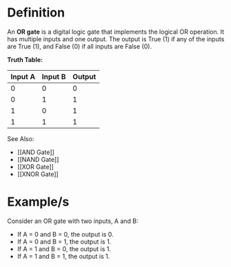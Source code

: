 # Definition
An **OR gate** is a digital logic gate that implements the logical OR operation. It has multiple inputs and one output. The output is True (1) if any of the inputs are True (1), and False (0) if all inputs are False (0).

**Truth Table:**

| Input A | Input B | Output |
| ------- | ------- | ------ |
| 0       | 0       | 0      |
| 0       | 1       | 1      |
| 1       | 0       | 1      |
| 1       | 1       | 1      |

See Also:
- [[AND Gate]]
- [[NAND Gate]]
- [[XOR Gate]]
- [[XNOR Gate]]

# Example/s

Consider an OR gate with two inputs, A and B:

- If A = 0 and B = 0, the output is 0.
- If A = 0 and B = 1, the output is 1.
- If A = 1 and B = 0, the output is 1.
- If A = 1 and B = 1, the output is 1.